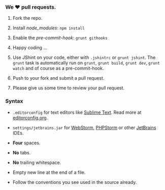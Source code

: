 ### We ❤ pull requests.

 1. Fork the repo.

 2. Install *node_modules*: `npm install`

 3. Enable the *pre-commit-hook*: `grunt githooks`

 4. Happy coding ...

 5. Use JShint on your code, either with `.jshintrc` or `grunt jshint`.
    The `grunt` task is automatically run on `grunt`, `grunt build`, `grunt dev`, `grunt watch` and of course as a pre-commit-hook.

 6. Push to your fork and submit a pull request.

 7. Please give us some time to review your pull request.


### Syntax

 * `.editorconfig` for text editors like [Sublime Text](http://www.sublimetext.com). Read more at [editorconfig.org](http://editorconfig.org/).

 * `settings/jetbrains.jar` for [WebStorm](http://www.jetbrains.com/webstorm/), [PHPStorm](http://www.jetbrains.com/phpstorm/) or other [JetBrains](http://www.jetbrains.com/) IDEs.

 * __Four__ spaces.

 * __No__ tabs.
 
 * __No__ trailing whitespace.

 * Empty new line at the end of a file.

 * Follow the conventions you see used in the source already.
